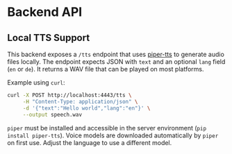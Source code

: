 # Backend API

## Local TTS Support

This backend exposes a `/tts` endpoint that uses [piper-tts](https://github.com/rhasspy/piper) to generate audio files locally. The endpoint expects JSON with `text` and an optional `lang` field (`en` or `de`). It returns a WAV file that can be played on most platforms.

Example using `curl`:

```bash
curl -X POST http://localhost:4443/tts \
     -H "Content-Type: application/json" \
     -d '{"text":"Hello world","lang":"en"}' \
     --output speech.wav
```

`piper` must be installed and accessible in the server environment (`pip install piper-tts`). Voice models are downloaded automatically by `piper` on first use. Adjust the language to use a different model.
